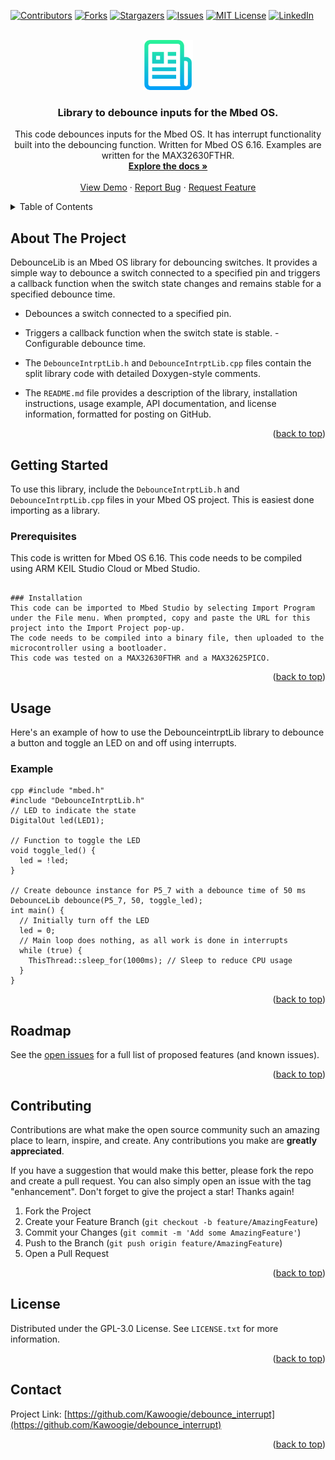 <!-- Improved compatibility of back to top link: See: https://github.com/othneildrew/Best-README-Template/pull/73 -->
<a name="readme-top"></a>
<!-- -->



<!-- PROJECT SHIELDS -->
<!--
*** I'm using markdown "reference style" links for readability.
*** Reference links are enclosed in brackets [ ] instead of parentheses ( ).
*** See the bottom of this document for the declaration of the reference variables
*** for contributors-url, forks-url, etc. This is an optional, concise syntax you may use.
*** https://www.markdownguide.org/basic-syntax/#reference-style-links
-->
[![Contributors][contributors-shield]][contributors-url]
[![Forks][forks-shield]][forks-url]
[![Stargazers][stars-shield]][stars-url]
[![Issues][issues-shield]][issues-url]
[![MIT License][license-shield]][license-url]
[![LinkedIn][linkedin-shield]][linkedin-url]



<!-- PROJECT LOGO -->
<br />
<div align="center">
  <a href="https://github.com/Kawoogie/debounce_interrupt">
    <img src="images/logo.png" alt="Logo" width="80" height="80">
  </a>

<h3 align="center">Library to debounce inputs for the Mbed OS.</h3>

  <p align="center">
    This code debounces inputs for the Mbed OS. It has interrupt functionality built into the debouncing function. Written for Mbed OS 6.16. Examples are written for the MAX32630FTHR.
    <br />
    <a href="https://github.com/Kawoogie/debounce_interrupt"><strong>Explore the docs »</strong></a>
    <br />
    <br />
    <a href="https://github.com/Kawoogie/debounce_interrupt">View Demo</a>
    ·
    <a href="https://github.com/Kawoogie/debounce_interrupt/issues">Report Bug</a>
    ·
    <a href="https://github.com/Kawoogie/debounce_interrupt/issues">Request Feature</a>
  </p>
</div>



<!-- TABLE OF CONTENTS -->
<details>
  <summary>Table of Contents</summary>
  <ol>
    <li>
      <a href="#about-the-project">About The Project</a>
      <ul>
        </ul>
    </li>
    <li>
      <a href="#getting-started">Getting Started</a>
      <ul>
        <li><a href="#prerequisites">Prerequisites</a></li>
        <li><a href="#installation">Installation</a></li>
      </ul>
    </li>
    <li><a href="#usage">Usage</a></li>
    <li><a href="#roadmap">Roadmap</a></li>
    <li><a href="#contributing">Contributing</a></li>
    <li><a href="#license">License</a></li>
    <li><a href="#contact">Contact</a></li>    
  </ol>
</details>



<!-- ABOUT THE PROJECT -->
## About The Project
DebounceLib is an Mbed OS library for debouncing switches. It provides a simple way to debounce a switch connected to a specified pin and triggers a callback function when the switch state changes and remains stable for a specified debounce time.
- Debounces a switch connected to a specified pin. 
- Triggers a callback function when the switch state is stable. - Configurable debounce time.

- The `DebounceIntrptLib.h` and `DebounceIntrptLib.cpp` files contain the split library code with detailed Doxygen-style comments. 
- The `README.md` file provides a description of the library, installation instructions, usage example, API documentation, and license information, formatted for posting on GitHub.
<p align="right">(<a href="#readme-top">back to top</a>)</p>




<!-- GETTING STARTED -->
## Getting Started

To use this library, include the `DebounceIntrptLib.h` and `DebounceIntrptLib.cpp` files in your Mbed OS project. This is easiest done importing as a library.

### Prerequisites
This code is written for Mbed OS 6.16.
This code needs to be compiled using ARM KEIL Studio Cloud or Mbed Studio.
   ```

### Installation
This code can be imported to Mbed Studio by selecting Import Program under the File menu. When prompted, copy and paste the URL for this project into the Import Project pop-up.
The code needs to be compiled into a binary file, then uploaded to the microcontroller using a bootloader.
This code was tested on a MAX32630FTHR and a MAX32625PICO.

   ```

<p align="right">(<a href="#readme-top">back to top</a>)</p>



<!-- USAGE EXAMPLES -->
## Usage
Here's an example of how to use the DebounceintrptLib library to debounce a button and toggle an LED on and off using interrupts. 
### Example 
```
cpp #include "mbed.h" 
#include "DebounceIntrptLib.h"
// LED to indicate the state
DigitalOut led(LED1);

// Function to toggle the LED
void toggle_led() {
  led = !led;
}

// Create debounce instance for P5_7 with a debounce time of 50 ms
DebounceLib debounce(P5_7, 50, toggle_led);
int main() {
  // Initially turn off the LED
  led = 0;
  // Main loop does nothing, as all work is done in interrupts
  while (true) {
    ThisThread::sleep_for(1000ms); // Sleep to reduce CPU usage
  }
}
```

<p align="right">(<a href="#readme-top">back to top</a>)</p>



<!-- ROADMAP -->
## Roadmap

See the [open issues](https://github.com/Kawoogie/debounce_interrupt/issues) for a full list of proposed features (and known issues).

<p align="right">(<a href="#readme-top">back to top</a>)</p>



<!-- CONTRIBUTING -->
## Contributing

Contributions are what make the open source community such an amazing place to learn, inspire, and create. Any contributions you make are **greatly appreciated**.

If you have a suggestion that would make this better, please fork the repo and create a pull request. You can also simply open an issue with the tag "enhancement".
Don't forget to give the project a star! Thanks again!

1. Fork the Project
2. Create your Feature Branch (`git checkout -b feature/AmazingFeature`)
3. Commit your Changes (`git commit -m 'Add some AmazingFeature'`)
4. Push to the Branch (`git push origin feature/AmazingFeature`)
5. Open a Pull Request

<p align="right">(<a href="#readme-top">back to top</a>)</p>



<!-- LICENSE -->
## License

Distributed under the GPL-3.0 License. See `LICENSE.txt` for more information.

<p align="right">(<a href="#readme-top">back to top</a>)</p>



<!-- CONTACT -->
## Contact
Project Link: [https://github.com/Kawoogie/debounce_interrupt](https://github.com/Kawoogie/debounce_interrupt)

<p align="right">(<a href="#readme-top">back to top</a>)</p>






<!-- MARKDOWN LINKS & IMAGES -->
<!-- https://www.markdownguide.org/basic-syntax/#reference-style-links -->
[contributors-shield]: https://img.shields.io/github/contributors/Kawoogie/debounce_interrupt.svg?style=for-the-badge
[contributors-url]: https://github.com/Kawoogie/debounce_interrupt/graphs/contributors
[forks-shield]: https://img.shields.io/github/forks/Kawoogie/debounce_interrupt.svg?style=for-the-badge
[forks-url]: https://github.com/Kawoogie/debounce_interrupt/network/members
[stars-shield]: https://img.shields.io/github/stars/Kawoogie/debounce_interrupt.svg?style=for-the-badge
[stars-url]: https://github.com/Kawoogie/debounce_interrupt/stargazers
[issues-shield]: https://img.shields.io/github/issues/Kawoogie/debounce_interrupt.svg?style=for-the-badge
[issues-url]: https://github.com/Kawoogie/debounce_interrupt/issues
[license-shield]: https://img.shields.io/github/license/Kawoogie/debounce_interrupt.svg?style=for-the-badge
[license-url]: https://github.com/Kawoogie/debounce_interrupt/blob/master/LICENSE.txt
[linkedin-shield]: https://img.shields.io/badge/-LinkedIn-black.svg?style=for-the-badge&logo=linkedin&colorB=555
[linkedin-url]: https://linkedin.com/in/lee-sikstrom-a6472a113
[product-screenshot]: images/screenshot.png
[Next.js]: https://img.shields.io/badge/next.js-000000?style=for-the-badge&logo=nextdotjs&logoColor=white
[Next-url]: https://nextjs.org/
[React.js]: https://img.shields.io/badge/React-20232A?style=for-the-badge&logo=react&logoColor=61DAFB
[React-url]: https://reactjs.org/
[Vue.js]: https://img.shields.io/badge/Vue.js-35495E?style=for-the-badge&logo=vuedotjs&logoColor=4FC08D
[Vue-url]: https://vuejs.org/
[Angular.io]: https://img.shields.io/badge/Angular-DD0031?style=for-the-badge&logo=angular&logoColor=white
[Angular-url]: https://angular.io/
[Svelte.dev]: https://img.shields.io/badge/Svelte-4A4A55?style=for-the-badge&logo=svelte&logoColor=FF3E00
[Svelte-url]: https://svelte.dev/
[Laravel.com]: https://img.shields.io/badge/Laravel-FF2D20?style=for-the-badge&logo=laravel&logoColor=white
[Laravel-url]: https://laravel.com
[Bootstrap.com]: https://img.shields.io/badge/Bootstrap-563D7C?style=for-the-badge&logo=bootstrap&logoColor=white
[Bootstrap-url]: https://getbootstrap.com
[JQuery.com]: https://img.shields.io/badge/jQuery-0769AD?style=for-the-badge&logo=jquery&logoColor=white
[JQuery-url]: https://jquery.com
